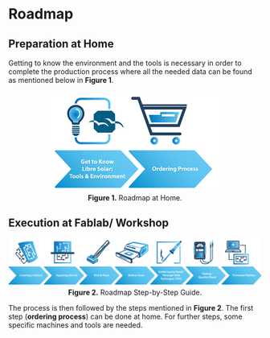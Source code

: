 # Roadmap

## Preparation at Home

Getting to know the environment and the tools is necessary in order to complete the production process where all the needed data can be found as mentioned below in **Figure 1**.

<figure>
<center>
    <img src="./images/roadmap_at_home.png" alt="roadmap at Home" height="auto" width="auto" />
    <figcaption><b>Figure 1.</b> Roadmap at Home.</figcaption>
</center>
</figure>

## Execution at Fablab/ Workshop

<center>
    <img src="./images/roadmap_stepguide.png" alt="roadmap stepguide" height="auto" width="auto" />
    <figcaption><b>Figure 2.</b> Roadmap Step-by-Step Guide.</figcaption>
</center>
</figure>

The process is then followed by the steps mentioned in **Figure 2**. The first step (**ordering process**) can be done at home. For further steps, some specific machines and tools are needed.
